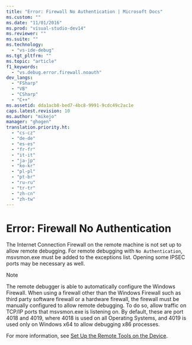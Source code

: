 ```yaml
---
title: "Error: Firewall No Authentication | Microsoft Docs"
ms.custom: ""
ms.date: "11/01/2016"
ms.prod: "visual-studio-dev14"
ms.reviewer: ""
ms.suite: ""
ms.technology: 
  - "vs-ide-debug"
ms.tgt_pltfrm: ""
ms.topic: "article"
f1_keywords: 
  - "vs.debug.error.firewall.noauth"
dev_langs: 
  - "FSharp"
  - "VB"
  - "CSharp"
  - "C++"
ms.assetid: dda1acb8-bed7-4bc8-9991-9cdc49c2ac1e
caps.latest.revision: 10
ms.author: "mikejo"
manager: "ghogen"
translation.priority.ht: 
  - "cs-cz"
  - "de-de"
  - "es-es"
  - "fr-fr"
  - "it-it"
  - "ja-jp"
  - "ko-kr"
  - "pl-pl"
  - "pt-br"
  - "ru-ru"
  - "tr-tr"
  - "zh-cn"
  - "zh-tw"
---
```

# Error: Firewall No Authentication
The Internet Connection Firewall on the remote machine is not set up to allow remote debugging. For remote debugging with `No Authentication`, msvsmon.exe must be added to the exceptions list. Opening some IPSEC ports may be necessary as well.  
  
> [!NOTE]
>  The remote debugger is able to automatically configure the Windows Firewall. When using a firewall other than the Windows Firewall such as third party software firewall or a hardware firewall, the firewall must be manually configured to allow remote debugging. To do so, allow traffic on TCP/IP ports that msvsmon.exe is listening on. By default, these are port 4018 and 4019, where 4018 is used on all Operating Systems, and 4019 is used only on Windows x64 to allow debugging x86 processes.  
  
 For more information, see [Set Up the Remote Tools on the Device](../Topic/Set%20Up%20the%20Remote%20Tools%20on%20the%20Device.md).